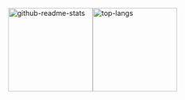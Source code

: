 <!-- 主题 1.1 -->
<img height="170px" src="https://github-readme-stats.vercel.app/api?username=freeok&include_all_commits=false&locale=en&cache_seconds=21600&hide_border=true&show_icons=true&line_height=21&hide_title=false&rank_icon=default&theme=default" alt="github-readme-stats" /><img height="170px" src="https://github-readme-stats.vercel.app/api/top-langs/?username=freeok&locale=en&cache_seconds=1800&hide_border=true&layout=compact&hide_title=false&langs_count=8&size_weight=0.5&count_weight=0.5" 
alt="top-langs" />

<!-- 访问量 -->
<!-- ![](https://komarev.com/ghpvc/?username=freeok&abbreviated=true) -->

<!-- 主题 1.2（彩色渐变背景） -->
<!-- 
<img height="137px" src="https://github-readme-stats.vercel.app/api?username=freeok&include_all_commits=false&locale=en&cache_seconds=14400&hide_border=true&show_icons=true&line_height=21&bg_color=0,EC6C6C,FFD479,FFFC79,73FA79&theme=graywhite&hide_title=true" alt="github-readme-stats" /><img height="137px" src="https://github-readme-stats.vercel.app/api/top-langs/?username=freeok&locale=en&cache_seconds=21600&hide_border=true&layout=compact&bg_color=0,73FA79,73FDFF,D783FF&theme=graywhite&hide_title=true&card_width=0" 
alt="top-langs" />
-->

<!-- 主题 2 -->
<!--
![](http://github-profile-summary-cards.vercel.app/api/cards/profile-details?username=freeok&theme=default)

![](http://github-profile-summary-cards.vercel.app/api/cards/repos-per-language?username=freeok&theme=default)  ![](http://github-profile-summary-cards.vercel.app/api/cards/most-commit-language?username=freeok&theme=default)

![](http://github-profile-summary-cards.vercel.app/api/cards/stats?username=freeok&theme=default)  ![](http://github-profile-summary-cards.vercel.app/api/cards/productive-time?username=freeok&theme=default&utcOffset=8)
-->

